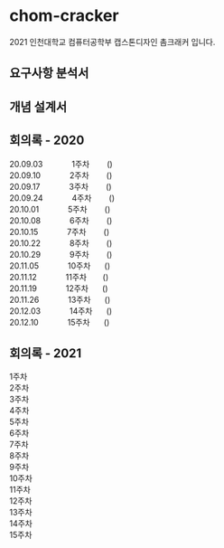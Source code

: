 # chom-cracker
2021 인천대학교 컴퓨터공학부 캡스톤디자인 촘크래커 입니다.   
## 요구사항 분석서
## 개념 설계서
## 회의록 - 2020
20.09.03⠀⠀⠀⠀⠀1주차⠀⠀⠀()  
20.09.10⠀⠀⠀⠀⠀2주차⠀⠀⠀()  
20.09.17⠀⠀⠀⠀⠀3주차⠀⠀⠀()  
20.09.24⠀⠀⠀⠀⠀4주차⠀⠀⠀()  
20.10.01⠀⠀⠀⠀⠀5주차⠀⠀⠀()  
20.10.08⠀⠀⠀⠀⠀6주차⠀⠀⠀()  
20.10.15⠀⠀⠀⠀⠀7주차⠀⠀⠀()  
20.10.22⠀⠀⠀⠀⠀8주차⠀⠀⠀()  
20.10.29⠀⠀⠀⠀⠀9주차⠀⠀⠀()  
20.11.05⠀⠀⠀⠀⠀10주차⠀⠀ ()  
20.11.12⠀⠀⠀⠀⠀11주차 ⠀⠀ ()  
20.11.19⠀⠀⠀⠀⠀12주차⠀⠀ ()  
20.11.26⠀⠀⠀⠀⠀13주차⠀⠀ ()  
20.12.03⠀⠀⠀⠀⠀14주차⠀⠀ ()  
20.12.10⠀⠀⠀⠀⠀15주차⠀⠀ ()  
## 회의록 - 2021
1주차   
2주차   
3주차   
4주차   
5주차   
6주차   
7주차   
8주차   
9주차   
10주차   
11주차   
12주차   
13주차   
14주차   
15주차  
